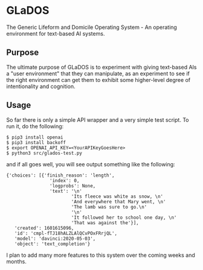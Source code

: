 # GLaDOS
The Generic Lifeform and Domicile Operating System - An operating environment for text-based AI systems.

## Purpose

The ultimate purpose of GLaDOS is to experiment with giving text-based AIs a "user environment" that 
they can manipulate, as an experiment to see if the right environment can get them to exhibit some
higher-level degree of intentionality and cognition.

## Usage

So far there is only a simple API wrapper and a very simple test script.  To run it, do the following:

    $ pip3 install openai
    $ pip3 install backoff
    $ export OPENAI_API_KEY=<YourAPIKeyGoesHere>
    $ python3 src/glados-test.py

and if all goes well, you will see output something like the following:

    {'choices': [{'finish_reason': 'length',
                    'index': 0,
                    'logprobs': None,
                    'text': '\n'
                            'Its fleece was white as snow, \n'
                            'And everywhere that Mary went, \n'
                            'The lamb was sure to go.\n'
                            '\n'
                            'It followed her to school one day, \n'
                            'That was against the'}],
       'created': 1601615096,
       'id': 'cmpl-fTJ18hALZLAlQCvPOxFRrjQL',
       'model': 'davinci:2020-05-03',
       'object': 'text_completion'}

I plan to add many more features to this system over the coming weeks and months.
